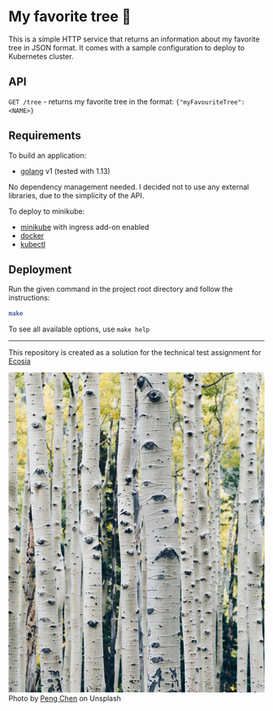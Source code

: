 # My favorite tree 🌳

This is a simple HTTP service that returns an information about my favorite tree in JSON format.
It comes with a sample configuration to deploy to Kubernetes cluster.

## API

`GET /tree` - returns my favorite tree in the format: `{"myFavouriteTree":<NAME>}`

## Requirements

To build an application:

* [golang](https://golang.org/dl/) v1 (tested with 1.13)

No dependency management needed. I decided not to use any external libraries, due to the simplicity of the API.

To deploy to minikube:

* [minikube](https://kubernetes.io/docs/tasks/tools/install-minikube/) with ingress add-on enabled
* [docker](https://docs.docker.com/install/)
* [kubectl](https://kubernetes.io/docs/tasks/tools/install-kubectl/)

## Deployment

Run the given command in the project root directory and follow the instructions:
```bash
make
```

To see all available options, use `make help`

--------------

This repository is created as a solution for the technical test assignment for [Ecosia](https://ecosia.org)

![Birch tree](birch-tree.jpg)
Photo by [Peng Chen](https://unsplash.com/@austincppc) on Unsplash
